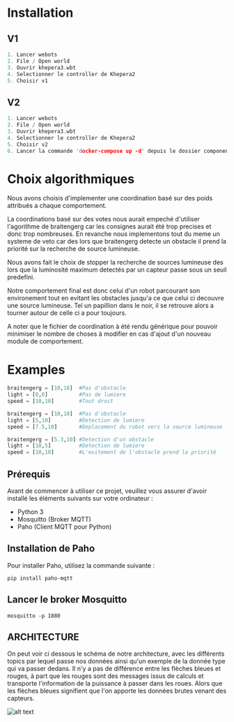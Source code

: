 # Installation

## V1

```c
1. Lancer webots
2. File / Open world
3. Ouvrir khepera3.wbt
4. Selectionner le controller de Khepera2
5. Choisir v1
```

## V2

```c
1. Lancer webots
2. File / Open world
3. Ouvrir khepera3.wbt
4. Selectionner le controller de Khepera2
5. Choisir v2
6. Lancer la commande 'docker-compose up -d' depuis le dossier components
```

# Choix algorithmiques

Nous avons choisis d'implementer une coordination basé sur des poids attribués a chaque comportement.

La coordinations basé sur des votes nous aurait empeché d'utiliser l'agorithme de braitengerg car les consignes aurait été trop precises et donc trop nombreuses. En revanche nous implementons tout du meme un systeme de veto car des lors que braitengerg detecte un obstacle il prend la priorité sur la recherche de source lumineuse.

Nous avons fait le choix de stopper la recherche de sources lumineuse des lors que la luminosité maximum detectés par un capteur passe sous un seuil predefini.

Notre comportement final est donc celui d'un robot parcourant son environement tout en evitant les obstacles jusqu'a ce que celui ci decouvre une source lumineuse. Tel un papillion dans le noir, il se retrouve alors a tourner autour de celle ci a pour toujours.

A noter que le fichier de coordination à été rendu générique pour pouvoir minimiser le nombre de choses à modifier en cas d'ajout d'un nouveau module de comportement. 

# Examples

```python
braitengerg = [10,10]  #Pas d'obstacle
light = [0,0]          #Pas de lumiere
speed = [10,10]        #Tout droit
```

```python
braitengerg = [10,10]  #Pas d'obstacle
light = [5,10]         #Detection de lumiere
speed = [7.5,10]       #Deplacement du robot vers la source lumineuse
```

```python
braitengerg = [5.3,10] #Detection d'un obstacle
light = [10,5]         #Detection de lumiere
speed = [10,10]        #L'evitement de l'obstacle prend la priorité
```
## Prérequis
Avant de commencer à utiliser ce projet, veuillez vous assurer d'avoir installé les éléments suivants sur votre ordinateur :
- Python 3
- Mosquitto (Broker MQTT)
- Paho (Client MQTT pour Python)

## Installation de Paho
Pour installer Paho, utilisez la commande suivante :

```
pip install paho-mqtt
```

## Lancer le broker Mosquitto

```
mosquitto -p 1880
```

## ARCHITECTURE

On peut voir ci dessous le schéma de notre architecture, avec les différents topics par lequel passe nos données ainsi qu'un exemple de la donnée type qui va passer dedans. Il n'y a pas de différence entre les flèches bleues et rouges, à part que les rouges sont des messages issus de calculs et transporte l'information de la puissance à passer dans les roues. Alors que les flèches bleues signifient que l'on apporte les données brutes venant des capteurs. 

![alt text](https://github.com/Yann-Forner/tp4_webots/blob/main/architecture.png?raw=true)
